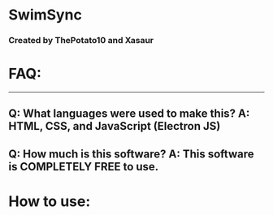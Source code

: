 # SwimSync

### Created by ThePotato10 and Xasaur

# FAQ: 
------------------------------------------------
Q: What languages were used to make this? 
A: HTML, CSS, and JavaScript (Electron JS)
------------------------------------------------
Q: How much is this software? 
A: This software is COMPLETELY FREE to use. 
------------------------------------------------


# How to use: 
